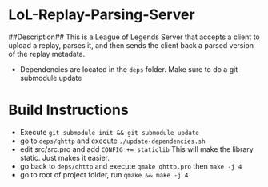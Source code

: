 LoL-Replay-Parsing-Server
=========================
##Description##
This is a League of Legends Server that accepts a client to upload a replay, parses it, and then sends the client back a parsed version of the replay metadata.

* Dependencies are located in the `deps` folder. Make sure to do a git submodule update

Build Instructions
==================
* Execute ```git submodule init && git submodule update```
* go to `deps/qhttp` and execute ```./update-dependencies.sh```
* edit src/src.pro and add ```CONFIG += staticlib``` This will make the library static. Just makes it easier.
* go back to ```deps/qhttp``` and execute ```qmake qhttp.pro``` then ```make -j 4```
* go to root of project folder, run ```qmake && make -j 4```
